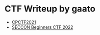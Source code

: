 # CTF Writeup by gaato

- [CPCTF2021](cpctf2021)
- [SECCON Beginners CTF 2022](seccon-beginners-ctf-2022)
